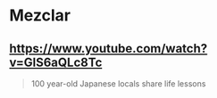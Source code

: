 # Mezclar

## https://www.youtube.com/watch?v=GlS6aQLc8Tc

> 100 year-old Japanese locals share life lessons 
